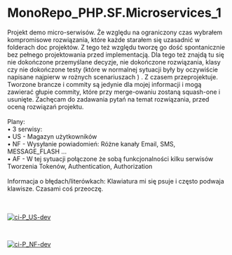 # MonoRepo_PHP.SF.Microservices_1

Projekt demo micro-serwisów. Że względu na ograniczony czas wybrałem kompromisowe rozwiązania, które każde starałem się uzasadnić w folderach doc projektów. Z tego też względu tworzę go dość spontanicznie bez pełnego projektowania przed implementacją. Dla tego też znajdą tu się nie dokończone przemyślane decyzje, nie dokończone rozwiązania, klasy czy nie dokończone testy (które w normalnej sytuacji były by oczywiście napisane najpierw w rożnych scenariuszach ) . Z czasem przeprojektuje.
Tworzone brancze i commity są jedynie dla mojej informacji i mogą zawierać głupie commity, które przy merge-owaniu zostaną squash-one i usunięte.
Zachęcam do zadawania pytań na temat rozwiązania, przed oceną rozwiązań projektu. <br/> <br/>
Plany:<br/>
    • 3 serwisy: <br/>
    • US - Magazyn użytkowników <br/>
    • NF - Wysyłanie powiadomień: Różne kanały Email, SMS, MESSAGE_FLASH ... <br/>
    • AF - W tej sytuacji połączone że sobą funkcjonalności kilku serwisów Tworzenia Tokenów, Authentication, Authorization <br/>
    <br/>
Informacja o błędach/literówkach: Klawiatura mi się psuje i często podwaja klawisze. Czasami coś przeoczę. <br/>
<br/>
<br/>

[![ci-P_US-dev](https://github.com/lukaszzychal/MonoRepo_PHP.SF.Microservices_1/actions/workflows/ci_pus_dev.yml/badge.svg)](https://github.com/lukaszzychal/MonoRepo_PHP.SF.Microservices_1/actions/workflows/ci_pus_dev.yml)

<br/>

[![ci-P_NF-dev](https://github.com/lukaszzychal/MonoRepo_PHP.SF.Microservices_1/actions/workflows/ci_pnf_dev.yml/badge.svg)](https://github.com/lukaszzychal/MonoRepo_PHP.SF.Microservices_1/actions/workflows/ci_pnf_dev.yml)
